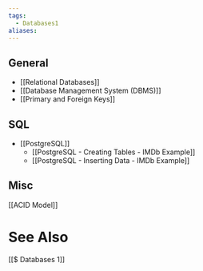 ```yaml
---
tags:
  - Databases1
aliases:
---
```

## General
- [[Relational Databases]]
- [[Database Management System (DBMS)]]
- [[Primary and Foreign Keys]]

## SQL
- [[PostgreSQL]]
	- [[PostgreSQL - Creating Tables - IMDb Example]]
	- [[PostgreSQL - Inserting Data - IMDb Example]]

## Misc
[[ACID Model]]

# See Also
[[$ Databases 1]]
